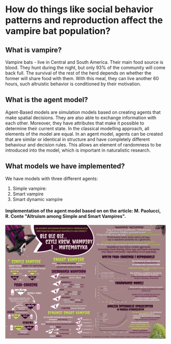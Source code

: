 # How do things like social behavior patterns and reproduction affect the vampire bat population? 

## What is vampire?
Vampire bats - live in Central and South America. 
Their main food source is blood.  They hunt during the night,  but only 93% of the community will come back full.
The survival of the rest of the herd depends on whether the former will share food with them. With this meal, they can live another 60 hours, such altruistic behavior is conditioned by their motivation.  

## What is the agent model?

Agent-Based models are simulation models based on creating agents that make spatial decisions. They are also able to exchange information with each other. Moreover, they have attributes that make it possible to determine their current state. In the classical modelling approach, all elements of the model are equal. In an agent model, agents can be created that are similar or identical in structure and have completely different behaviour and decision rules. This allows an element of randomness to be introduced into the model, which is important in naturalistic research. 

## What models we have implemented?

We have models with three different agents:
1. Simple vampire:
2. Smart vampire
3. Smart dynamic vampire

#### Implementation of the agent model based on on the article: M. Paolucci, R. Conte "Altruism among Simple and Smart Vampires".

![Poster](./images/Poster.png)